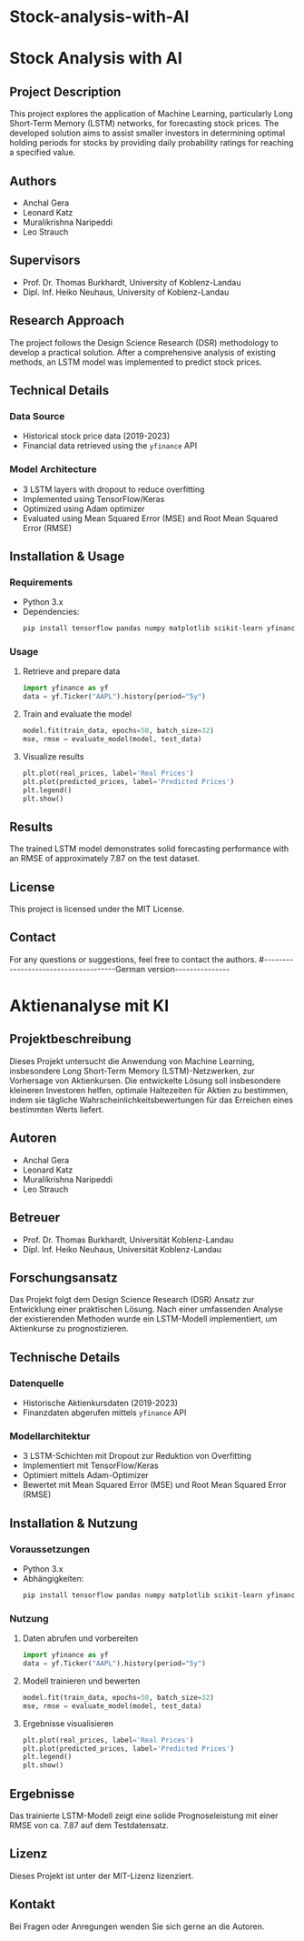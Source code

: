 # Stock-analysis-with-AI
# Stock Analysis with AI

## Project Description
This project explores the application of Machine Learning, particularly Long Short-Term Memory (LSTM) networks, for forecasting stock prices. The developed solution aims to assist smaller investors in determining optimal holding periods for stocks by providing daily probability ratings for reaching a specified value.

## Authors
- Anchal Gera
- Leonard Katz
- Muralikrishna Naripeddi
- Leo Strauch

## Supervisors
- Prof. Dr. Thomas Burkhardt, University of Koblenz-Landau
- Dipl. Inf. Heiko Neuhaus, University of Koblenz-Landau

## Research Approach
The project follows the Design Science Research (DSR) methodology to develop a practical solution. After a comprehensive analysis of existing methods, an LSTM model was implemented to predict stock prices.

## Technical Details
### Data Source
- Historical stock price data (2019-2023)
- Financial data retrieved using the `yfinance` API

### Model Architecture
- 3 LSTM layers with dropout to reduce overfitting
- Implemented using TensorFlow/Keras
- Optimized using Adam optimizer
- Evaluated using Mean Squared Error (MSE) and Root Mean Squared Error (RMSE)

## Installation & Usage
### Requirements
- Python 3.x
- Dependencies:
  ```bash
  pip install tensorflow pandas numpy matplotlib scikit-learn yfinance
  ```

### Usage
1. Retrieve and prepare data
   ```python
   import yfinance as yf
   data = yf.Ticker("AAPL").history(period="5y")
   ```
2. Train and evaluate the model
   ```python
   model.fit(train_data, epochs=50, batch_size=32)
   mse, rmse = evaluate_model(model, test_data)
   ```
3. Visualize results
   ```python
   plt.plot(real_prices, label='Real Prices')
   plt.plot(predicted_prices, label='Predicted Prices')
   plt.legend()
   plt.show()
   ```

## Results
The trained LSTM model demonstrates solid forecasting performance with an RMSE of approximately 7.87 on the test dataset.

## License
This project is licensed under the MIT License.

## Contact
For any questions or suggestions, feel free to contact the authors.
#-------------------------------------German version---------------
# Aktienanalyse mit KI

## Projektbeschreibung
Dieses Projekt untersucht die Anwendung von Machine Learning, insbesondere Long Short-Term Memory (LSTM)-Netzwerken, zur Vorhersage von Aktienkursen. Die entwickelte Lösung soll insbesondere kleineren Investoren helfen, optimale Haltezeiten für Aktien zu bestimmen, indem sie tägliche Wahrscheinlichkeitsbewertungen für das Erreichen eines bestimmten Werts liefert.

## Autoren
- Anchal Gera
- Leonard Katz
- Muralikrishna Naripeddi
- Leo Strauch

## Betreuer
- Prof. Dr. Thomas Burkhardt, Universität Koblenz-Landau
- Dipl. Inf. Heiko Neuhaus, Universität Koblenz-Landau

## Forschungsansatz
Das Projekt folgt dem Design Science Research (DSR) Ansatz zur Entwicklung einer praktischen Lösung. Nach einer umfassenden Analyse der existierenden Methoden wurde ein LSTM-Modell implementiert, um Aktienkurse zu prognostizieren.

## Technische Details
### Datenquelle
- Historische Aktienkursdaten (2019-2023)
- Finanzdaten abgerufen mittels `yfinance` API

### Modellarchitektur
- 3 LSTM-Schichten mit Dropout zur Reduktion von Overfitting
- Implementiert mit TensorFlow/Keras
- Optimiert mittels Adam-Optimizer
- Bewertet mit Mean Squared Error (MSE) und Root Mean Squared Error (RMSE)

## Installation & Nutzung
### Voraussetzungen
- Python 3.x
- Abhängigkeiten:
  ```bash
  pip install tensorflow pandas numpy matplotlib scikit-learn yfinance
  ```

### Nutzung
1. Daten abrufen und vorbereiten
   ```python
   import yfinance as yf
   data = yf.Ticker("AAPL").history(period="5y")
   ```
2. Modell trainieren und bewerten
   ```python
   model.fit(train_data, epochs=50, batch_size=32)
   mse, rmse = evaluate_model(model, test_data)
   ```
3. Ergebnisse visualisieren
   ```python
   plt.plot(real_prices, label='Real Prices')
   plt.plot(predicted_prices, label='Predicted Prices')
   plt.legend()
   plt.show()
   ```

## Ergebnisse
Das trainierte LSTM-Modell zeigt eine solide Prognoseleistung mit einer RMSE von ca. 7.87 auf dem Testdatensatz.

## Lizenz
Dieses Projekt ist unter der MIT-Lizenz lizenziert.

## Kontakt
Bei Fragen oder Anregungen wenden Sie sich gerne an die Autoren.

